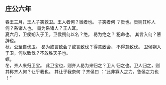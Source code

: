 ## 庄公六年
春王三月，王人子突救卫。王人者何？微者也。 子突者何
？贵也。贵则其称人何？系诸人也。 曷为系诸人？王人耳。  
夏六月，卫侯朔入于卫。卫侯朔何以名？绝。 曷为绝之？
犯命也。 其言入何？篡辞也。  
秋，公至自伐卫。 曷为或言致会？或言致伐？得意致会，
不得意致伐。 卫侯朔入于卫，何以致伐？不敢胜天子也。  
螟。  
冬，齐人来归卫宝。 此卫宝也，则齐人曷为来归之？卫人
归之也。卫人归之，则其称齐人何？让乎我也。 其让乎我奈何
？齐侯曰 ：“此非寡人之力，鲁侯之力也 ！”

